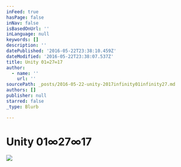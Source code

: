 ```yaml
---
inFeed: true
hasPage: false
inNav: false
isBasedOnUrl: ''
inLanguage: null
keywords: []
description: ''
datePublished: '2016-05-22T23:38:10.459Z'
dateModified: '2016-05-22T23:38:07.537Z'
title: Unity 01∞27∞17
author:
  - name: ''
    url: ''
sourcePath: _posts/2016-05-22-unity-2017infinity01infinity27.md
authors: []
publisher: null
starred: false
_type: Blurb

---
```

# Unity 01∞27∞17
![](https://s3-us-west-2.amazonaws.com/the-grid-img/p/de6ecb267c3d1f239f26f7a0156671026e8dfa51.jpg)